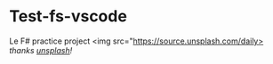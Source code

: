 # Test-fs-vscode
Le F# practice project
<img src="https://source.unsplash.com/daily>
*thanks [unsplash](https://source.unsplash.com/)!*


